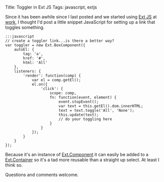 Title: Toggler in Ext JS
Tags: javascript, extjs

Since it has been awhile since I last posted and we started using
[Ext JS](http://www.sencha.com/products/extjs/) at
[work](http://www.cheetahmail.com), I thought I'd post a little snippet
JavaScript for setting up a link that toggles something. 


    :::javascript
    // create a toggler link...is there a better way?
    var toggler = new Ext.BoxComponent({
        autoEl: {
            tag: 'a',
            href: '#',
            html: 'All'
        },
        listeners: {
            'render': function(comp) {
                var el = comp.getEl();
                el.on({
                    'click': {
                        scope: comp,
                        fn: function(event, element) {
                            event.stopEvent();
                            var text = this.getEl().dom.innerHTML;
                            text = text.toggle('All', 'None');
                            this.update(text);
                            // do your toggling here
                        }
                    }
                });
            }
        }
    });

Because it's an instance of
[Ext.Component](http://dev.sencha.com/deploy/dev/docs/?class=Ext.Component) it
can easily be added to a
[Ext.Container](http://dev.sencha.com/deploy/dev/docs/?class=Ext.Component) so
it's a tad more reusable than a straight up select.  At least I think so.

Questions and comments welcome.
